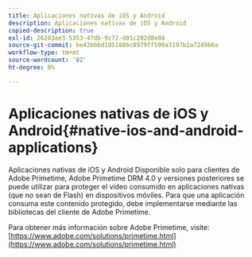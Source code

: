 ```yaml
---
title: Aplicaciones nativas de iOS y Android
description: Aplicaciones nativas de iOS y Android
copied-description: true
exl-id: 26203ae3-5353-47db-9c72-d01c202d8e84
source-git-commit: be43bbbd1051886c8979ff590a3197b2a7249b6a
workflow-type: tm+mt
source-wordcount: '82'
ht-degree: 0%

---
```


# Aplicaciones nativas de iOS y Android{#native-ios-and-android-applications}

Aplicaciones nativas de iOS y Android Disponible solo para clientes de Adobe Primetime, Adobe Primetime DRM 4.0 y versiones posteriores se puede utilizar para proteger el vídeo consumido en aplicaciones nativas (que no sean de Flash) en dispositivos móviles. Para que una aplicación consuma este contenido protegido, debe implementarse mediante las bibliotecas del cliente de Adobe Primetime.

Para obtener más información sobre Adobe Primetime, visite: [https://www.adobe.com/solutions/primetime.html](https://www.adobe.com/solutions/primetime.html)
